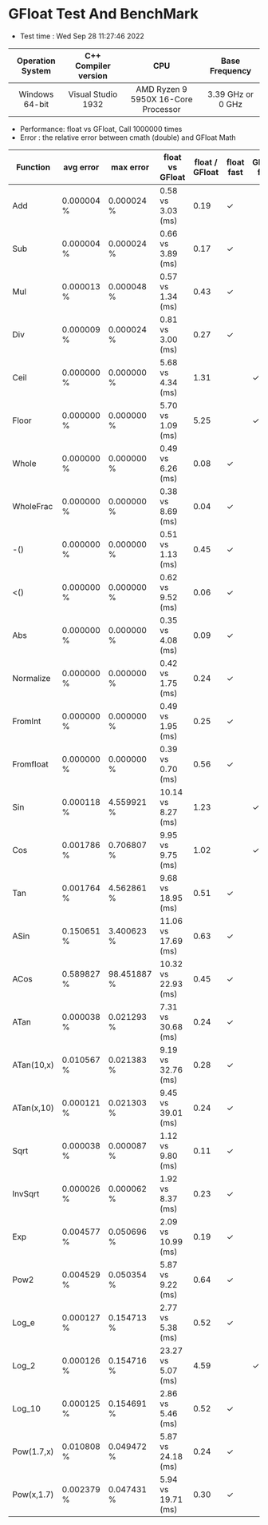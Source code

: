 # GFloat Test And BenchMark
 * Test time : Wed Sep 28 11:27:46 2022

|Operation System| C++ Compiler version |CPU  | Base Frequency  |
|:--:|:--:|:--:|:--:|
|Windows 64-bit|Visual Studio 1932|AMD Ryzen 9 5950X 16-Core Processor            |3.39 GHz or  0 GHz |
 * Performance: float vs GFloat,  Call 1000000 times
 * Error : the relative error between cmath (double) and GFloat Math 

|Function| avg error|max error| float vs GFloat | float / GFloat | float fast| GFloat fast|
|--|--|--|--|--|--|--|
|Add       |  0.000004 %|      0.000024 %| 0.58 vs  3.03  (ms)|0.19|$\checkmark$||
|Sub       |  0.000004 %|      0.000024 %| 0.66 vs  3.89  (ms)|0.17|$\checkmark$||
|Mul       |  0.000013 %|      0.000048 %| 0.57 vs  1.34  (ms)|0.43|$\checkmark$||
|Div       |  0.000009 %|      0.000024 %| 0.81 vs  3.00  (ms)|0.27|$\checkmark$||
|Ceil      |  0.000000 %|      0.000000 %| 5.68 vs  4.34  (ms)|1.31||$\checkmark$|
|Floor     |  0.000000 %|      0.000000 %| 5.70 vs  1.09  (ms)|5.25||$\checkmark$|
|Whole     |  0.000000 %|      0.000000 %| 0.49 vs  6.26  (ms)|0.08|$\checkmark$||
|WholeFrac |  0.000000 %|      0.000000 %| 0.38 vs  8.69  (ms)|0.04|$\checkmark$||
|-()       |  0.000000 %|      0.000000 %| 0.51 vs  1.13  (ms)|0.45|$\checkmark$||
|<()       |  0.000000 %|      0.000000 %| 0.62 vs  9.52  (ms)|0.06|$\checkmark$||
|Abs       |  0.000000 %|      0.000000 %| 0.35 vs  4.08  (ms)|0.09|$\checkmark$||
|Normalize |  0.000000 %|      0.000000 %| 0.42 vs  1.75  (ms)|0.24|$\checkmark$||
|FromInt   |  0.000000 %|      0.000000 %| 0.49 vs  1.95  (ms)|0.25|$\checkmark$||
|Fromfloat |  0.000000 %|      0.000000 %| 0.39 vs  0.70  (ms)|0.56|$\checkmark$||
|Sin       |  0.000118 %|      4.559921 %|10.14 vs  8.27  (ms)|1.23||$\checkmark$|
|Cos       |  0.001786 %|      0.706807 %| 9.95 vs  9.75  (ms)|1.02||$\checkmark$|
|Tan       |  0.001764 %|      4.562861 %| 9.68 vs 18.95  (ms)|0.51|$\checkmark$||
|ASin      |  0.150651 %|      3.400623 %|11.06 vs 17.69  (ms)|0.63|$\checkmark$||
|ACos      |  0.589827 %|     98.451887 %|10.32 vs 22.93  (ms)|0.45|$\checkmark$||
|ATan      |  0.000038 %|      0.021293 %| 7.31 vs 30.68  (ms)|0.24|$\checkmark$||
|ATan(10,x)|  0.010567 %|      0.021383 %| 9.19 vs 32.76  (ms)|0.28|$\checkmark$||
|ATan(x,10)|  0.000121 %|      0.021303 %| 9.45 vs 39.01  (ms)|0.24|$\checkmark$||
|Sqrt      |  0.000038 %|      0.000087 %| 1.12 vs  9.80  (ms)|0.11|$\checkmark$||
|InvSqrt   |  0.000026 %|      0.000062 %| 1.92 vs  8.37  (ms)|0.23|$\checkmark$||
|Exp       |  0.004577 %|      0.050696 %| 2.09 vs 10.99  (ms)|0.19|$\checkmark$||
|Pow2      |  0.004529 %|      0.050354 %| 5.87 vs  9.22  (ms)|0.64|$\checkmark$||
|Log_e     |  0.000127 %|      0.154713 %| 2.77 vs  5.38  (ms)|0.52|$\checkmark$||
|Log_2     |  0.000126 %|      0.154716 %|23.27 vs  5.07  (ms)|4.59||$\checkmark$|
|Log_10    |  0.000125 %|      0.154691 %| 2.86 vs  5.46  (ms)|0.52|$\checkmark$||
|Pow(1.7,x)|  0.010808 %|      0.049472 %| 5.87 vs 24.18  (ms)|0.24|$\checkmark$||
|Pow(x,1.7)|  0.002379 %|      0.047431 %| 5.94 vs 19.71  (ms)|0.30|$\checkmark$||
